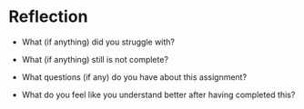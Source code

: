 # Reflection

- What (if anything) did you struggle with?

- What (if anything) still is not complete?

- What questions (if any) do you have about this assignment?

- What do you feel like you understand better after having completed this?
